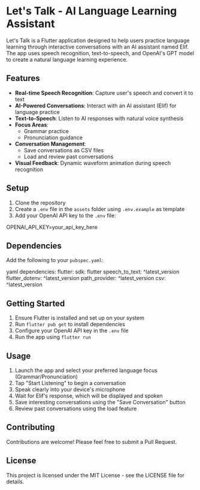 # Let's Talk - AI Language Learning Assistant

Let's Talk is a Flutter application designed to help users practice language learning through interactive conversations with an AI assistant named Elif. The app uses speech recognition, text-to-speech, and OpenAI's GPT model to create a natural language learning experience.

## Features

- **Real-time Speech Recognition**: Capture user's speech and convert it to text
- **AI-Powered Conversations**: Interact with an AI assistant (Elif) for language practice
- **Text-to-Speech**: Listen to AI responses with natural voice synthesis
- **Focus Areas**:
  - Grammar practice
  - Pronunciation guidance
- **Conversation Management**:
  - Save conversations as CSV files
  - Load and review past conversations
- **Visual Feedback**: Dynamic waveform animation during speech recognition

## Setup

1. Clone the repository
2. Create a `.env` file in the `assets` folder using `.env.example` as template
3. Add your OpenAI API key to the `.env` file:

OPENAI_API_KEY=your_api_key_here

## Dependencies

Add the following to your `pubspec.yaml`:

yaml
dependencies:
flutter:
sdk: flutter
speech_to_text: ^latest_version
flutter_dotenv: ^latest_version
path_provider: ^latest_version
csv: ^latest_version


## Getting Started

1. Ensure Flutter is installed and set up on your system
2. Run `flutter pub get` to install dependencies
3. Configure your OpenAI API key in the `.env` file
4. Run the app using `flutter run`

## Usage

1. Launch the app and select your preferred language focus (Grammar/Pronunciation)
2. Tap "Start Listening" to begin a conversation
3. Speak clearly into your device's microphone
4. Wait for Elif's response, which will be displayed and spoken
5. Save interesting conversations using the "Save Conversation" button
6. Review past conversations using the load feature

## Contributing

Contributions are welcome! Please feel free to submit a Pull Request.

## License

This project is licensed under the MIT License - see the LICENSE file for details.
